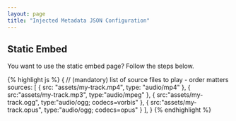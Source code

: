 ```yaml
---
layout: page
title: "Injected Metadata JSON Configuration"
---
```


## Static Embed

You want to use the static embed page? Follow the steps below.

{% highlight js %}
{
    // (mandatory) list of source files to play - order matters
    sources: [
        {
            src: "assets/my-track.mp4",
            type: "audio/mp4"
        },
        {
            src:"assets/my-track.mp3",
            type:"audio/mpeg"
        },
        {
            src:"assets/my-track.ogg",
            type:"audio/ogg; codecs=vorbis"
        },
        {
            src:"assets/my-track.opus",
            type:"audio/ogg; codecs=opus"
        }
    ],
}
{% endhighlight %}
